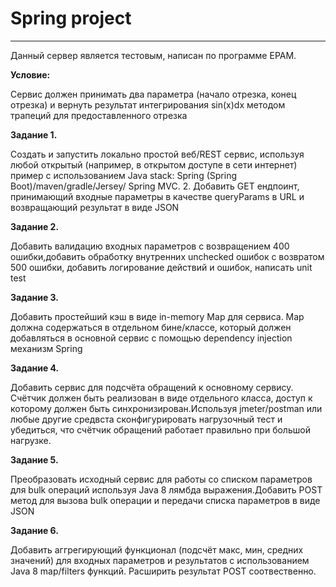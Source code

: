 # Spring project
----------------
Данный сервер является тестовым, написан по программе EPAM.

__Условие:__

Сервис должен принимать два параметра (начало отрезка, конец отрезка) и вернуть результат интегрирования sin(x)dx методом трапеций для предоставленного отрезка

__Задание 1.__

Создать и запустить локально простой веб/REST сервис, используя любой открытый (например, в открытом доступе в сети  интернет) пример с использованием Java stack: Spring (Spring Boot)/maven/gradle/Jersey/ Spring MVC. 2. Добавить GET ендпоинт, принимающий входные параметры в качестве queryParams в URL и возвращающий результат в виде JSON

__Задание 2.__

Добавить валидацию входных параметров с возвращением 400 ошибки,добавить обработку внутренних unchecked ошибок с возвратом 500 ошибки, добавить логирование действий и ошибок, написать unit test 

__Задание 3.__

Добавить простейший кэш в виде in-memory Map для сервиса. Map должна содержаться в отдельном бине/классе, который должен добавляться в основной сервис с помощью dependency injection механизм Spring

__Задание 4.__

Добавить сервис для подсчёта обращений к основному сервису. Счётчик должен быть реализован в виде отдельного класса, доступ к которому должен быть синхронизирован.Используя jmeter/postman или любые другие средвста сконфигурировать нагрузочный тест и убедиться, что счётчик обращений работает правильно при большой нагрузке.

__Задание 5.__

Преобразовать исходный сервис для работы со списком параметров для bulk операций используя Java 8 лямбда выражения.Добавить POST метод для вызова bulk операции и передачи списка параметров в виде JSON

__Задание 6.__

Добавить аггрегирующий функционал (подсчёт макс, мин, средних значений) для входных параметров и результатов с использованием Java 8 map/filters функций. Расширить результат POST соотвественно.

